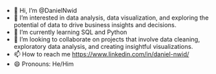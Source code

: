 - 👋 Hi, I’m @DanielNwid
- 👀 I’m interested in data analysis, data visualization, and exploring the potential of data to drive business insights and decisions.
- 🌱 I’m currently learning SQL and Python
- 💞️ I’m looking to collaborate on projects that involve data cleaning, exploratory data analysis, and creating insightful visualizations.
- 📫 How to reach me https://www.linkedin.com/in/daniel-nwid/
- 😄 Pronouns: He/Him


<!---
DanielNwid/DanielNwid is a ✨ special ✨ repository because its `README.md` (this file) appears on your GitHub profile.
You can click the Preview link to take a look at your changes.
--->
